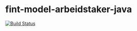 # fint-model-arbeidstaker-java

[![Build Status](https://travis-ci.org/FINTprosjektet/fint-model-arbeidstaker-java.svg?branch=master)](https://travis-ci.org/FINTprosjektet/fint-model-arbeidstaker-java)